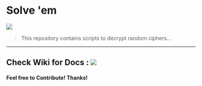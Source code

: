 # Solve 'em
![](https://img.shields.io/badge/Cipher-Decoder-blue)![]()
> This repository contains scripts to decrypt random ciphers...
---
## Check Wiki for Docs : [![](https://img.shields.io/badge/Goto-Wiki-success)](https://github.com/r3yc0n1c/project-Oreki/wiki#welcome-to-the-project-oreki-wiki)

#### Feel free to Contribute! Thanks!
